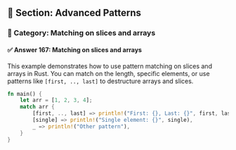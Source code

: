 ## 📘 Section: Advanced Patterns  
### 🔹 Category: Matching on slices and arrays  
#### ✅ Answer 167: Matching on slices and arrays

This example demonstrates how to use pattern matching on slices and arrays in Rust. You can match on the length, specific elements, or use patterns like `[first, .., last]` to destructure arrays and slices.

```rust
fn main() {
    let arr = [1, 2, 3, 4];
    match arr {
        [first, .., last] => println!("First: {}, Last: {}", first, last),
        [single] => println!("Single element: {}", single),
        _ => println!("Other pattern"),
    }
}
```
